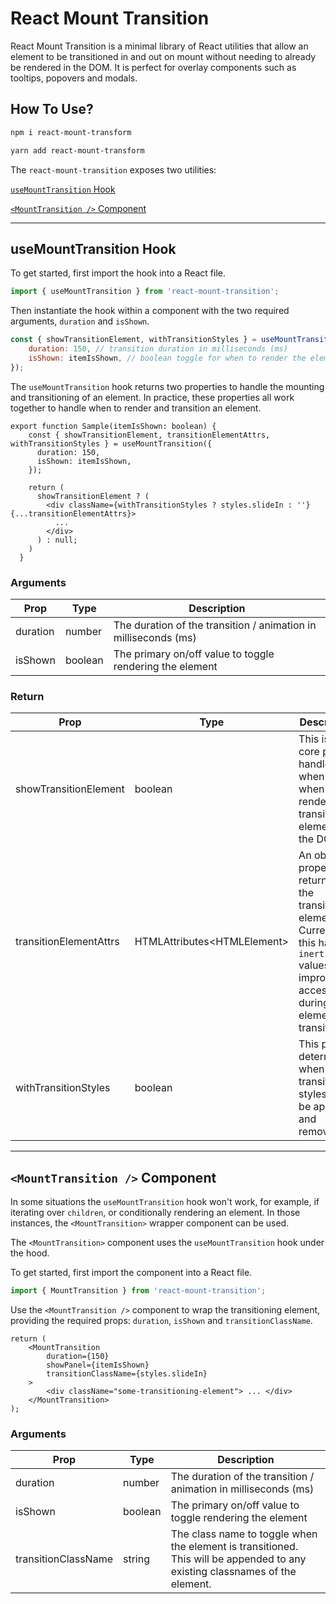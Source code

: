 # React Mount Transition

React Mount Transition is a minimal library of React utilities that allow an element to be transitioned in and out on mount without needing to already be rendered in the DOM. It is perfect for overlay components such as tooltips, popovers and modals.

## How To Use?

```bash
npm i react-mount-transform
```

```bash
yarn add react-mount-transform
```

The `react-mount-transition` exposes two utilities:

[`useMountTransition` Hook](#usemounttransition-hook)

[`<MountTransition />` Component](#mounttransition--component)

---

## useMountTransition Hook

To get started, first import the hook into a React file.

```jsx
import { useMountTransition } from 'react-mount-transition';
```

Then instantiate the hook within a component with the two required arguments, `duration` and `isShown`.

```jsx
const { showTransitionElement, withTransitionStyles } = useMountTransition({
    duration: 150, // transition duration in milliseconds (ms)
    isShown: itemIsShown, // boolean toggle for when to render the element
});
```

The `useMountTransition` hook returns two properties to handle the mounting and transitioning of an element. In practice, these properties all work together to handle when to render and transition an element.

```tsx
export function Sample(itemIsShown: boolean) {
    const { showTransitionElement, transitionElementAttrs, withTransitionStyles } = useMountTransition({
      duration: 150,
      isShown: itemIsShown,
    });

    return (
      showTransitionElement ? (
        <div className={withTransitionStyles ? styles.slideIn : ''} {...transitionElementAttrs}>
          ...
        </div>
      ) : null;
    )
  }
```

### Arguments

| Prop     | Type    | Description                                                     |
| -------- | ------- | --------------------------------------------------------------- |
| duration | number  | The duration of the transition / animation in milliseconds (ms) |
| isShown  | boolean | The primary on/off value to toggle rendering the element        |

### Return

| Prop                   | Type                          | Description                                                                                                                                                 |
| ---------------------- | ----------------------------- | ----------------------------------------------------------------------------------------------------------------------------------------------------------- |
| showTransitionElement  | boolean                       | This is the core prop to handle when and when not to render the transitioning element in the DOM.                                                           |
| transitionElementAttrs | HTMLAttributes\<HTMLElement\> | An object of properties returned to the transitioning element. Currently, this handles `inert` values for improved accessibility during element transition. |
| withTransitionStyles   | boolean                       | This prop determines when the transition styles are to be applied and removed.                                                                              |

---

## `<MountTransition />` Component

In some situations the `useMountTransition` hook won't work, for example, if iterating over `children`, or conditionally rendering an element. In those instances, the `<MountTransition>` wrapper component can be used.

The `<MountTransition>` component uses the `useMountTransition` hook under the hood.

To get started, first import the component into a React file.

```jsx
import { MountTransition } from 'react-mount-transition';
```

Use the `<MountTransition />` component to wrap the transitioning element, providing the required props: `duration`, `isShown` and `transitionClassName`.

```tsx
return (
    <MountTransition
        duration={150}
        showPanel={itemIsShown}
        transitionClassName={styles.slideIn}
    >
        <div className="some-transitioning-element"> ... </div>
    </MountTransition>
);
```

### Arguments

| Prop                | Type    | Description                                                                                                                 |
| ------------------- | ------- | --------------------------------------------------------------------------------------------------------------------------- |
| duration            | number  | The duration of the transition / animation in milliseconds (ms)                                                             |
| isShown             | boolean | The primary on/off value to toggle rendering the element                                                                    |
| transitionClassName | string  | The class name to toggle when the element is transitioned. This will be appended to any existing classnames of the element. |
